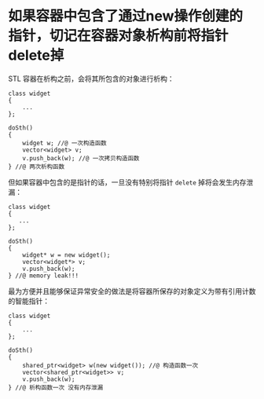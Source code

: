# 如果容器中包含了通过new操作创建的指针，切记在容器对象析构前将指针delete掉

STL 容器在析构之前，会将其所包含的对象进行析构：

```
class widget
{
	...
};

doSth()
{
	widget w; //@ 一次构造函数
	vector<widget> v;
	v.push_back(w); //@ 一次拷贝构造函数
} //@ 两次析构函数
```

但如果容器中包含的是指针的话，一旦没有特别将指针 `delete` 掉将会发生内存泄漏：

```
class widget
{
   ...
};

doSth()
{
	widget* w = new widget();
	vector<widget*> v;
	v.push_back(w); 
} //@ memory leak!!!
```

最为方便并且能够保证异常安全的做法是将容器所保存的对象定义为带有引用计数的智能指针：

```
class widget
{
	...
};

doSth()
{
	shared_ptr<widget> w(new widget()); //@ 构造函数一次
	vector<shared_ptr<widget>> v;
	v.push_back(w); 
} //@ 析构函数一次 没有内存泄漏
```









